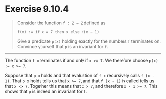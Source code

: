 # Exercise 9.10.4

> Consider the function `f : Z → Z` defined as
> ```text
> f(x) := if x = 7 then x else f(x − 1)
> ```
> Give a predicate `p(x)` holding exactly for the numbers `f` terminates on.
> Convince yourself that `p` is an invariant for `f`.

---

The function `f x` terminates if and only if `x >= 7`.
We therefore choose `p(x) := x >= 7`.

Suppose that `p x` holds and that evaluation of `f x` recursively calls `f (x - 1)`.
That `p x` holds tells us that `x >= 7`, and that `f (x - 1)` is called tells us that `x <> 7`.
Together this means that `x > 7`, and therefore `x - 1 >= 7`.
This shows that `p` is indeed an invariant for `f`.

